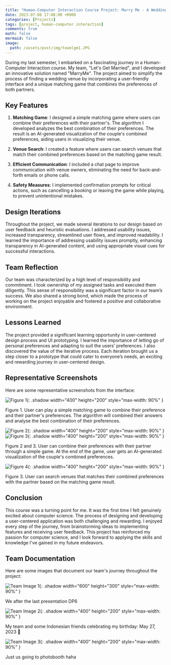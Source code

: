 ```yaml
---
title: "Human-Computer Interaction Course Project: Marry Me - A Wedding Venue Finder"
date: 2023-07-08 17:08:00 +0900
categories: [Projects]
tags: [project, human-computer interaction]
comments: true
math: false
mermaid: false
image:
  path: /assets/post/img/teamlgm1.JPG
---
```


During my last semester, I embarked on a fascinating journey in a Human-Computer Interaction course. My team, "Let's Get Married", and I developed an innovative solution named "MarryMe". The project aimed to simplify the process of finding a wedding venue by incorporating a user-friendly interface and a unique matching game that combines the preferences of both partners.

## Key Features

1. **Matching Game**: I designed a simple matching game where users can combine their preferences with their partner's. The algorithm I developed analyzes the best combination of their preferences. The result is an AI-generated visualization of the couple's combined preferences, aiding users in visualizing their venue.

2. **Venue Search**: I created a feature where users can search venues that match their combined preferences based on the matching game result. 

3. **Efficient Communication**: I included a chat page to improve communication with venue owners, eliminating the need for back-and-forth emails or phone calls.

4. **Safety Measures**: I implemented confirmation prompts for critical actions, such as cancelling a booking or leaving the game while playing, to prevent unintentional mistakes.

## Design Iterations

Throughout the project, we made several iterations to our design based on user feedback and heuristic evaluations. I addressed usability issues, increased transparency, streamlined user flows, and improved readability. I learned the importance of addressing usability issues promptly, enhancing transparency in AI-generated content, and using appropriate visual cues for successful interactions.

## Team Reflection

Our team was characterized by a high level of responsibility and commitment. I took ownership of my assigned tasks and executed them diligently. This sense of responsibility was a significant factor in our team’s success. We also shared a strong bond, which made the process of working on the project enjoyable and fostered a positive and collaborative environment.

## Lessons Learned

The project provided a significant learning opportunity in user-centered design process and UI prototyping. I learned the importance of letting go of personal preferences and adapting to suit the users’ preferences. I also discovered the value of the iterative process. Each iteration brought us a step closer to a prototype that could cater to everyone’s needs, an exciting and rewarding journey in user-centered design.

## Representative Screenshots

Here are some representative screenshots from the interface:

![Figure 1](https://hackmd.io/_uploads/Hki0u0twn.png){: .shadow width="400" height="200" style="max-width: 90%" }

Figure 1. User can play a simple matching game to combine their preference and their partner's preferences. The algorithm will combined their answers and analyse the best combination of their preferences.


![Figure 2](https://hackmd.io/_uploads/rkzmZAKPh.png){: .shadow width="400" height="200" style="max-width: 90%" }
![Figure 3](https://hackmd.io/_uploads/Byfm-RFvn.png){: .shadow width="400" height="200" style="max-width: 90%" }

Figure 2 and 3. User can combine their preferences with their partner through a simple game. At the end of the game, user gets an AI-generated visualization of the couple's combined preferences.

![Figure 4](https://hackmd.io/_uploads/B1CNpTKvh.png){: .shadow width="400" height="200" style="max-width: 90%" }

Figure 3. User can search venues that matches their combined preferences with the partner based on the matching game result.


## Conclusion

This course was a turning point for me. It was the first time I felt genuinely excited about computer science. The process of designing and developing a user-centered application was both challenging and rewarding. I enjoyed every step of the journey, from brainstorming ideas to implementing features and receiving user feedback. This project has reinforced my passion for computer science, and I look forward to applying the skills and knowledge I've gained in my future endeavors.

## Team Documentation

Here are some images that document our team's journey throughout the project:

![Team Image 1](/assets/post/img/teamlgm1.JPG){: .shadow width="600" height="300" style="max-width: 90%" }

We after the last presentation DP6

![Team Image 2](/assets/post/img/teamlgm2.jpeg){: .shadow width="400" height="200" style="max-width: 90%" }

My team and some Indonesian friends celebrating my birthday: May 27, 2023 🥹

![Team Image 3](/assets/post/img/teamlgm3.JPG){: .shadow width="400" height="200" style="max-width: 90%" }

Just us going to photobooth haha

<!-- Add more images as needed -->




